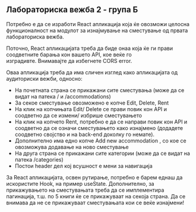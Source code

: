 Лабораториска вежба 2 - група Б
-------------------------------

Потребно е да се изработи React апликација која ќе овозможи целосна функционалност на модулот за изнајмување на сместување од првата лабораториска вежба.

Поточно, React апликацијата треба да биде онаа која ќе ги прави соодветните барања кон вашето API, кое веќе го изградивте. Внимавајте да избегнете CORS error.

Оваа апликација треба да има сличен изглед како апликацијата од аудиториски вежби, односно:

*   На почетната страна се прикажани сите сместувања (може да се видат на патека / и /accommodations)
*   За секое сместување овозможено е копче Edit, Delete, Rent
*   На клик на копчињата Edit/ Delete се прави повик кон API и соодветно да се измени/ избрише сместувањето
*   На клик на копчето Rent, потребно е да се направи повик кон API и соодветно да се означи сместувањето како изнајмено (додадете соодветно својство и на back-end доколку го немате).
*   Дополнително има едно копче Add new accommodation , со кое се овозможува додавање на ново сместување
*   На друга страна се прикажани сите категории (може да се видат на патека /categories)
*   Постои header дел кој всушност е мени за навигација

За React апликацијата, освен рутирање, потребно е барем еднаш да искористите Hook, на пример useState. Дополнително, за прикажувањето на сместувањата треба да се имплементира пагинација, т.ш. по 5 книги ќе се прикажуваат на секоја страна. Да се внимава да не се прикажуваат сместувањата кои се веќе изнајмени!